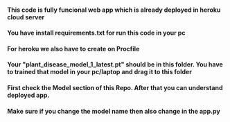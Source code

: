 #### This code is fully funcional web app which is already deployed in heroku cloud server

#### You have install requirements.txt for run this code in your pc

#### For heroku we also have to create on Procfile

#### Your "plant_disease_model_1_latest.pt" should be in this folder. You have to trained that model in your pc/laptop and drag it to this folder

#### First check the Model section of this Repo. After that you can understand deployed app.

#### Make sure if you change the model name then also change in the app.py
